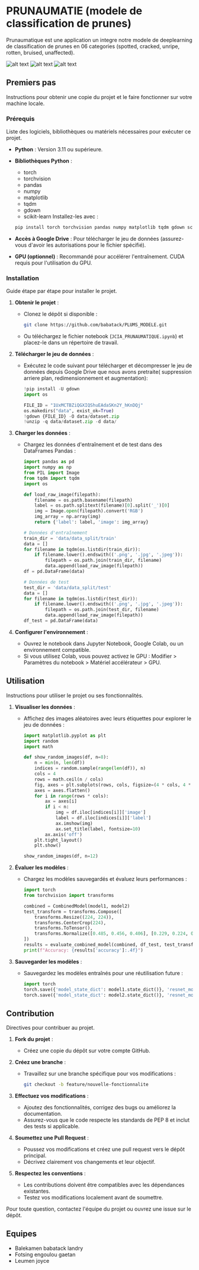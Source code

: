# PRUNAUMATIE (modele de classification de prunes)


Prunaumatique est une application un integre notre modele de deeplearning de classification de prunes en 06 categories (spotted, cracked, unripe, rotten, bruised, unaffected).

![alt text](image-1.png)
![alt text](image.png)
![alt text](image-3.png)

## Premiers pas

Instructions pour obtenir une copie du projet et le faire fonctionner sur votre machine locale.

### Prérequis

Liste des logiciels, bibliothèques ou matériels nécessaires pour exécuter ce projet.

- **Python** : Version 3.11 ou supérieure.

- **Bibliothèques Python** :

  - torch
  - torchvision
  - pandas
  - numpy
  - matplotlib
  - tqdm
  - gdown
  - scikit-learn Installez-les avec :

  ```bash
  pip install torch torchvision pandas numpy matplotlib tqdm gdown scikit-learn
  ```

- **Accès à Google Drive** : Pour télécharger le jeu de données (assurez-vous d'avoir les autorisations pour le fichier spécifié).

- **GPU (optionnel)** : Recommandé pour accélérer l'entraînement. CUDA requis pour l'utilisation du GPU.

### Installation

Guide étape par étape pour installer le projet.

1. **Obtenir le projet** :

   - Clonez le dépôt si disponible :

     ```bash
     git clone https://github.com/babatack/PLUMS_MODELE.git
     ```

   - Ou téléchargez le fichier notebook (`JCIA_PRUNAUMATIQUE.ipynb`) et placez-le dans un répertoire de travail.

2. **Télécharger le jeu de données** :

   - Exécutez le code suivant pour télécharger et décompresser le jeu de données depuis Google Drive que nous avons pretraite( suppression arriere plan, redimensionnement et augmentation):

     ```python
     !pip install -U gdown
     import os
     
     FILE_ID = "1UxMCTBZiQGXIQShuEAdaSKn2Y_hKnDQj"
     os.makedirs("data", exist_ok=True)
     !gdown {FILE_ID} -O data/dataset.zip
     !unzip -q data/dataset.zip -d data/
     ```

3. **Charger les données** :

   - Chargez les données d'entraînement et de test dans des DataFrames Pandas :

     ```python
     import pandas as pd
     import numpy as np
     from PIL import Image
     from tqdm import tqdm
     import os
     
     def load_raw_image(filepath):
         filename = os.path.basename(filepath)
         label = os.path.splitext(filename)[0].split('_')[0]
         img = Image.open(filepath).convert('RGB')
         img_array = np.array(img)
         return {'label': label, 'image': img_array}
     
     # Données d'entraînement
     train_dir = 'data/data_split/train'
     data = []
     for filename in tqdm(os.listdir(train_dir)):
         if filename.lower().endswith(('.png', '.jpg', '.jpeg')):
             filepath = os.path.join(train_dir, filename)
             data.append(load_raw_image(filepath))
     df = pd.DataFrame(data)
     
     # Données de test
     test_dir = 'data/data_split/test'
     data = []
     for filename in tqdm(os.listdir(test_dir)):
         if filename.lower().endswith(('.png', '.jpg', '.jpeg')):
             filepath = os.path.join(test_dir, filename)
             data.append(load_raw_image(filepath))
     df_test = pd.DataFrame(data)
     ```

4. **Configurer l'environnement** :

   - Ouvrez le notebook dans Jupyter Notebook, Google Colab, ou un environnement compatible.
   - Si vous utilisez Colab, vous pouvez activez le GPU : Modifier &gt; Paramètres du notebook &gt; Matériel accélérateur &gt; GPU.

## Utilisation

Instructions pour utiliser le projet ou ses fonctionnalités.

1. **Visualiser les données** :

   - Affichez des images aléatoires avec leurs étiquettes pour explorer le jeu de données :

     ```python
     import matplotlib.pyplot as plt
     import random
     import math
     
     def show_random_images(df, n=8):
         n = min(n, len(df))
         indices = random.sample(range(len(df)), n)
         cols = 4
         rows = math.ceil(n / cols)
         fig, axes = plt.subplots(rows, cols, figsize=(4 * cols, 4 * rows))
         axes = axes.flatten()
         for i in range(rows * cols):
             ax = axes[i]
             if i < n:
                 img = df.iloc[indices[i]]['image']
                 label = df.iloc[indices[i]]['label']
                 ax.imshow(img)
                 ax.set_title(label, fontsize=10)
             ax.axis('off')
         plt.tight_layout()
         plt.show()
     
     show_random_images(df, n=12)
     ```

2. **Évaluer les modèles** :

   - Chargez les modèles sauvegardés et évaluez leurs performances :

     ```python
     import torch
     from torchvision import transforms
     
     combined = CombinedModel(model1, model2)
     test_transform = transforms.Compose([
         transforms.Resize((224, 224)),
         transforms.CenterCrop(224),
         transforms.ToTensor(),
         transforms.Normalize([0.485, 0.456, 0.406], [0.229, 0.224, 0.225])
     ])
     results = evaluate_combined_model(combined, df_test, test_transform, device='cuda')
     print(f"Accuracy: {results['accuracy']:.4f}")
     ```

3. **Sauvegarder les modèles** :

   - Sauvegardez les modèles entraînés pour une réutilisation future :

     ```python
     import torch
     torch.save({'model_state_dict': model1.state_dict()}, 'resnet_model1.pth')
     torch.save({'model_state_dict': model2.state_dict()}, 'resnet_model2.pth')
     ```

## Contribution

Directives pour contribuer au projet.

1. **Fork du projet** :

   - Créez une copie du dépôt sur votre compte GitHub.

2. **Créez une branche** :

   - Travaillez sur une branche spécifique pour vos modifications :

     ```bash
     git checkout -b feature/nouvelle-fonctionnalite
     ```

3. **Effectuez vos modifications** :

   - Ajoutez des fonctionnalités, corrigez des bugs ou améliorez la documentation.
   - Assurez-vous que le code respecte les standards de PEP 8 et inclut des tests si applicable.

4. **Soumettez une Pull Request** :

   - Poussez vos modifications et créez une pull request vers le dépôt principal.
   - Décrivez clairement vos changements et leur objectif.

5. **Respectez les conventions** :

   - Les contributions doivent être compatibles avec les dépendances existantes.
   - Testez vos modifications localement avant de soumettre.

Pour toute question, contactez l'équipe du projet ou ouvrez une issue sur le dépôt.

## Equipes

   - Balekamen babatack landry
   - Fotsing engoulou gaetan
   - Leumen joyce
